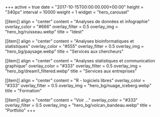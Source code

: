 +++
active = true
date = "2017-10-15T00:00:00.000+00:00"
height = "340px"
interval = 10000
weight = 1
widget = "hero_carousel"

[[item]]
align = "center"
content = "Analyses de données et infographie"
overlay_color = "#666"
overlay_filter = 0.5
overlay_img = "hero_bg/ruisseau.webp"
title = "Idest"

[[item]]
align = "center"
content = "Analyses bioinformatiques et statistiques"
overlay_color = "#555"
overlay_filter = 0.5
overlay_img = "hero_bg/paysage.webp"
title = "Services aux chercheurs"

[[item]]
align = "center"
content = "Analyses statistiques et communication graphique"
overlay_color = "#333"
overlay_filter = 0.5
overlay_img = "hero_bg/dream1_filtered.webp"
title = "Services aux entreprises"

[[item]]
align = "center"
content = "R - logiciels libres"
overlay_color = "#333"
overlay_filter = 0.5
overlay_img = "hero_bg/nuage_iceberg.webp"
title = "Formation"

[[item]]
align = "center"
content = "Voir …"
overlay_color = "#333"
overlay_filter = 0.5
overlay_img = "hero_bg/volcan_bandeau.webp"
title = "Portfolio"
+++
